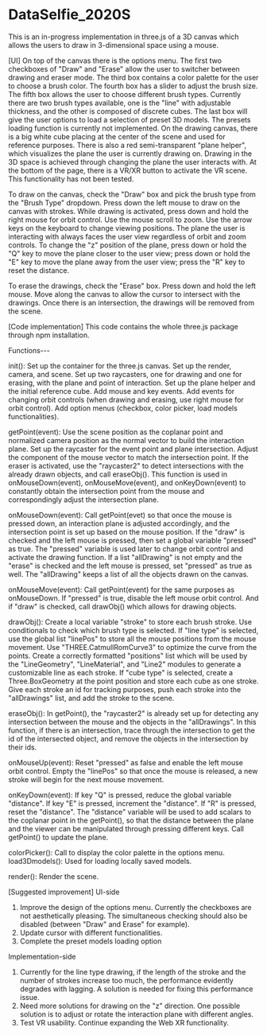 # DataSelfie_2020S

This is an in-progress implementation in three.js of a 3D canvas which allows the users to draw in 3-dimensional space using a mouse.


[UI]
On top of the canvas there is the options menu. The first two checkboxes of "Draw" and "Erase" allow the user to switcher between drawing and eraser mode. The third box contains a color palette for the user to choose a brush color. The fourth box has a slider to adjust the brush size. The fifth box allows the user to choose different brush types. Currently there are two brush types available, one is the "line" with adjustable thickness, and the other is composed of discrete cubes. The last box will give the user options to load a selection of preset 3D models. The presets loading function is currently not implemented.
On the drawing canvas, there is a big white cube placing at the center of the scene and used for reference purposes. There is also a red semi-transparent "plane helper", which visualizes the plane the user is currently drawing on. Drawing in the 3D space is achieved through changing the plane the user interacts with.
At the bottom of the page, there is a VR/XR button to activate the VR scene. This functionality has not been tested.

To draw on the canvas, check the "Draw" box and pick the brush type from the "Brush Type" dropdown. Press down the left mouse to draw on the canvas with strokes. While drawing is activated, press down and hold the right mouse for orbit control. Use the mouse scroll to zoom. Use the arrow keys on the keyboard to change viewing positions. The plane the user is interacting with always faces the user view regardless of orbit and zoom controls. To change the "z" position of the plane, press down or hold the "Q" key to move the plane closer to the user view; press down or hold the "E" key to move the plane away from the user view; press the "R" key to reset the distance.

To erase the drawings, check the "Erase" box. Press down and hold the left mouse. Move along the canvas to allow the cursor to intersect with the drawings. Once there is an intersection, the drawings will be removed from the scene.


[Code implementation]
This code contains the whole three.js package through npm installation.

Functions---

init():
Set up the container for the three.js canvas. Set up the render, camera, and scene.
Set up two raycasters, one for drawing and one for erasing, with the plane and point of interaction.
Set up the plane helper and the initial reference cube.
Add mouse and key events. Add events for changing orbit controls (when drawing and erasing, use right mouse for orbit control). 
Add option menus (checkbox, color picker, load models functionalities).

getPoint(event):
Use the scene position as the coplanar point and normalized camera position as the normal vector to build the interaction plane.
Set up the raycaster for the event point and plane intersection. Adjust the component of the mouse vector to match the intersection point.
If the eraser is activated, use the "raycaster2" to detect intersections with the already drawn objects, and call eraseObj().
This function is used in onMouseDown(event), onMouseMove(event), and onKeyDown(event) to constantly obtain the intersection point from the mouse and correspondingly adjust the intersection plane.

onMouseDown(event):
Call getPoint(evet) so that once the mouse is pressed down, an interaction plane is adjusted accordingly, and the intersection point is set up based on the mouse position. 
If the "draw" is checked and the left mouse is pressed, then set a global variable "pressed" as true. The "pressed" variable is used later to change orbit control and activate the drawing function.
If a list "allDrawing" is not empty and the "erase" is checked and the left mouse is pressed, set "pressed" as true as well. The "allDrawing" keeps a list of all the objects drawn on the canvas.

onMouseMove(event):
Call getPoint(event) for the same purposes as onMouseDown. If "pressed" is true, disable the left mouse orbit control. And if "draw" is checked, call drawObj() which allows for drawing objects.

drawObj():
Create a local variable "stroke" to store each brush stroke. Use conditionals to check which brush type is selected.
If "line type" is selected, use the global list "linePos" to store all the mouse positions from the mouse movement. Use "THREE.CatmullRomCurve3" to optimize the curve from the points. Create a correctly formatted "positions" list which will be used by the "LineGeometry", "LineMaterial", and "Line2" modules to generate a customizable line as each stroke. 
If "cube type" is selected, create a Three.BoxGeometry at the point position and store each cube as one stroke. 
Give each stroke an id for tracking purposes, push each stroke into the "allDrawings" list, and add the stroke to the scene.

eraseObj():
In getPoint(), the "raycaster2" is already set up for detecting any intersection between the mouse and the objects in the "allDrawings". In this function, if there is an intersection, trace through the intersection to get the id of the intersected object, and remove the objects in the intersection by their ids.

onMouseUp(event):
Reset "pressed" as false and enable the left mouse orbit control. Empty the "linePos" so that once the mouse is released, a new stroke will begin for the next mouse movement.

onKeyDown(event):
If key "Q" is pressed, reduce the global variable "distance". If key "E" is pressed, increment the "distance". If "R" is pressed, reset the "distance".
The "distance" variable will be used to add scalars to the coplanar point in the getPoint(), so that the distance between the plane and the viewer can be manipulated through pressing different keys.
Call getPoint() to update the plane.

colorPicker(): Call to display the color palette in the options menu.
load3Dmodels(): Used for loading locally saved models.

render(): Render the scene.


[Suggested improvement]
UI-side
1. Improve the design of the options menu. Currently the checkboxes are not aesthetically pleasing. The simultaneous checking should also be disabled (between "Draw" and Erase" for example).
2. Update cursor with different functionalities.
3. Complete the preset models loading option

Implementation-side
1. Currently for the line type drawing, if the length of the stroke and the number of strokes increase too much, the performance evidently degrades with lagging. A solution is needed for fixing this performance issue.
2. Need more solutions for drawing on the "z" direction. One possible solution is to adjust or rotate the interaction plane with different angles.
3. Test VR usability. Continue expanding the Web XR functionality.